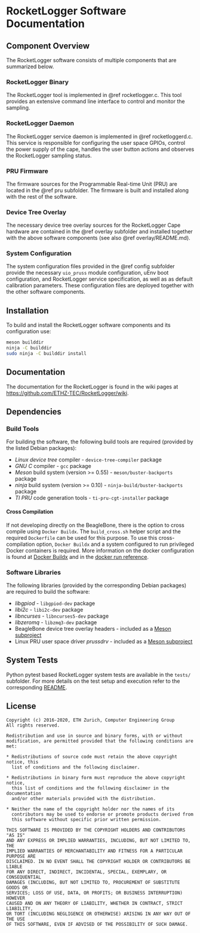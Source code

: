 # RocketLogger Software Documentation


## Component Overview

The RocketLogger software consists of multiple components that are summarized below.

### RocketLogger Binary

The RocketLogger tool is implemented in @ref rocketlogger.c.
This tool provides an extensive command line interface to control and monitor the sampling.


### RocketLogger Daemon

The RocketLogger service daemon is implemented in @ref rocketloggerd.c.
This service is responsible for configuring the user space GPIOs, control the power supply of the
cape, handles the user button actions and observes the RocketLogger sampling status.


### PRU Firmware

The firmware sources for the Programmable Real-time Unit (PRU) are located in the @ref pru
subfolder. The firmware is built and installed along with the rest of the software.

### Device Tree Overlay

The necessary device tree overlay sources for the RocketLogger Cape hardware are contained in the
@ref overlay subfolder and installed together with the above software components (see also @ref overlay/README.md).


### System Configuration

The system configuration files provided in the @ref config subfolder provide the necessary
`uio_pruss` module configuration, uEnv boot configuration, and RocketLogger service specification,
as well as as default calibration parameters. These configuration files are deployed together with
the other software components.


## Installation

To build and install the RocketLogger software components and its configuration use:

```bash
meson builddir
ninja -C builddir
sudo ninja -C builddir install
```


## Documentation

The documentation for the RocketLogger is found in the wiki pages at
<https://github.com/ETHZ-TEC/RocketLogger/wiki>.


## Dependencies

### Build Tools

For building the software, the following build tools are required (provided by the listed Debian
packages):

* *Linux device tree* compiler - `device-tree-compiler` package
* *GNU C* compiler - `gcc` package
* *Meson* build system (version >= 0.55) - `meson/buster-backports` package
* *ninja* build system (version >= 0.10) - `ninja-build/buster-backports` package
* *TI PRU* code generation tools - `ti-pru-cgt-installer` package


#### Cross Compilation
If not developing directly on the BeagleBone, there is the option to cross compile using
`Docker Buildx`. The `build_cross.sh` helper script and the
required `Dockerfile` can be used for this purpose.
To use this cross-compilation option, `Docker Buildx` and a system configured to run
privileged Docker containers is required. More information on the docker configuration is
found at [Docker Buildx](https://docs.docker.com/buildx/working-with-buildx/) and in the
[docker run reference](https://docs.docker.com/engine/reference/run/#runtime-privilege-and-linux-capabilities).


### Software Libraries

The following libraries (provided by the corresponding Debian packages) are required to build
the software:

* *libgpiod* - `libgpiod-dev` package
* *libi2c* - `libi2c-dev` package
* *libncurses* - `libncurses5-dev` package
* *libzeromq* - `libzmq3-dev` package
* BeagleBone device tree overlay headers - included as a [Meson subproject](https://github.com/beagleboard/bb.org-overlays.git)
* Linux PRU user space driver *prussdrv* - included as a [Meson subproject](https://github.com/beagleboard/am335x_pru_package.git)


## System Tests

Python pytest based RocketLogger system tests are available in the `tests/` subfolder.
For more details on the test setup and execution refer to the corresponding [README](tests/README).


## License

```
Copyright (c) 2016-2020, ETH Zurich, Computer Engineering Group
All rights reserved.

Redistribution and use in source and binary forms, with or without
modification, are permitted provided that the following conditions are met:

* Redistributions of source code must retain the above copyright notice, this
  list of conditions and the following disclaimer.

* Redistributions in binary form must reproduce the above copyright notice,
  this list of conditions and the following disclaimer in the documentation
  and/or other materials provided with the distribution.

* Neither the name of the copyright holder nor the names of its
  contributors may be used to endorse or promote products derived from
  this software without specific prior written permission.

THIS SOFTWARE IS PROVIDED BY THE COPYRIGHT HOLDERS AND CONTRIBUTORS "AS IS"
AND ANY EXPRESS OR IMPLIED WARRANTIES, INCLUDING, BUT NOT LIMITED TO, THE
IMPLIED WARRANTIES OF MERCHANTABILITY AND FITNESS FOR A PARTICULAR PURPOSE ARE
DISCLAIMED. IN NO EVENT SHALL THE COPYRIGHT HOLDER OR CONTRIBUTORS BE LIABLE
FOR ANY DIRECT, INDIRECT, INCIDENTAL, SPECIAL, EXEMPLARY, OR CONSEQUENTIAL
DAMAGES (INCLUDING, BUT NOT LIMITED TO, PROCUREMENT OF SUBSTITUTE GOODS OR
SERVICES; LOSS OF USE, DATA, OR PROFITS; OR BUSINESS INTERRUPTION) HOWEVER
CAUSED AND ON ANY THEORY OF LIABILITY, WHETHER IN CONTRACT, STRICT LIABILITY,
OR TORT (INCLUDING NEGLIGENCE OR OTHERWISE) ARISING IN ANY WAY OUT OF THE USE
OF THIS SOFTWARE, EVEN IF ADVISED OF THE POSSIBILITY OF SUCH DAMAGE.
```
